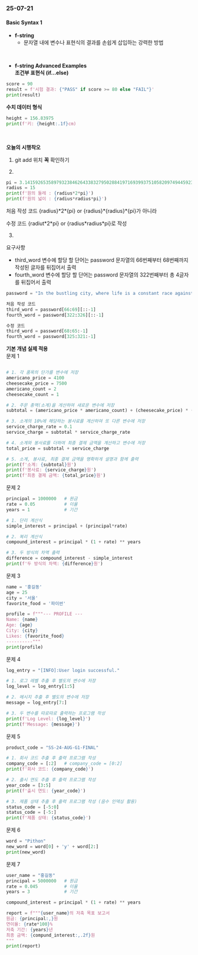 ### 25-07-21

#### Basic Syntax 1

- **f-string**
  - 문자열 내에 변수나 표현식의 결과를 손쉽게 삽입하는 강력한 방법

<br>

- **f-string Advanced Examples**  
**조건부 표현식 (if...else)**  
```python
score = 90  
result = f'시험 결과: {"PASS" if score >= 80 else "FAIL"}'  
print(result)
```

**수치 데이터 형식**
  ```python
  height = 156.83975
  print(f'키: {height:.1f}cm)
```

<br>

**오늘의 시행착오**   
1. git add 위치 **꼭** 확인하기   

2. 
```python
pi = 3.1415926535897932384626433832795028841971693993751058209749445923078164062862089986280348253421170679
radius = 15
print(f'원의 둘레 : {radius*2*pi}')
print(f'원의 넓이 : {radius*radius*pi}')
```
처음 작성 코드
{radius}\*2*{pi} or {radius}\*{radius}\*{pi}가 아니라

수정 코드
{radiut\*2\*pi} or {radius*radius\*pi}로 작성

3.
요구사항
- third_word 변수에 할당 할 단어는 password 문자열의 66번째부터 68번째까지 작성된 글자를 뒤집어서 출력
- fourth_word 변수에 할당 할 단어는 password 문자열의 322번째부터 총 4글자를 뒤집어서 출력  

```python
password = "In the bustling city, where life is a constant race against time, uoy often find yourself wondering if there's a shortcut to success. The vibrant lights of the cityscape illuminate the night, casting shadows on the short-lived dreams of those who seek fortune. As you navigate through the crowded streets, you realize the deen for guidance, like a compass pointing python. You need direction in this chaotic journey called life."

처음 작성 코드
third_word = password[66:69][::-1]
fourth_word = password[322:326][::-1]

수정 코드
third_word = password[68:65:-1]
fourth_word = password[325:321:-1]
```

**기본 개념 실제 적용**   
문제 1
```python

# 1. 각 품목의 단가를 변수에 저장
americano_price = 4100
cheesecake_price = 7500
americano_count = 2
cheesecake_count = 1

# 2. 주문 총액(소계)을 게산하여 새로운 변수에 저장
subtotal = (americano_price * americano_count) + (cheesecake_price) * (cheesecake_count)

# 3. 소계의 10%에 해당하는 봉사료를 계산하여 또 다른 변수에 저장
service_charge_rate = 0.1
service_charge = subtotal * service_charge_rate

# 4. 소계와 봉사료를 더하여 최종 결제 금액을 계산하고 변수에 저장
total_price = subtotal + service_charge

# 5. 소계, 봉사료, 최종 결제 금액을 명확하게 설명과 함께 출력
print(f'소계: {subtotal}원')
print(f'봉사료: {service_charge}원')
print(f'최종 결제 금액: {total_price}원')
```

문제 2
```python
principal = 1000000   # 원금
rate = 0.05           # 이율
years = 1             # 기간

# 1. 단리 계산식
simple_interest = principal + (principal*rate)

# 2. 복리 계산식
compound_interest = principal * (1 + rate) ** years

# 3. 두 방식의 차액 출력
difference = compound_interest - simple_interest
print(f'두 방식의 차액: {difference}원')
```

문제 3
```python
name = '홍길동'
age = 25
city = '서울'
favorite_food = '파이썬'

profile = f"""--- PROFILE ---
Name: {name}
Age: {age}
City: {city}
Likes: {favorite_food}
----------"""
print(profile)
```

문제 4
```python
log_entry = "[INFO]:User login successful."

# 1. 로그 레벨 추출 후 별도의 변수에 저장
log_level = log_entry[1:5]

# 2. 메시지 추출 후 별도의 변수에 저장
message = log_entry[7:]

# 3. 두 변수를 따로따로 출력하는 프로그램 작성
print(f'Log Level: {log_level}')
print(f'Message: {message}')
```

문제 5
```python
product_code = "SS-24-AUG-G1-FINAL"

# 1. 회사 코드 추출 후 출력 프로그램 작성
company_code = [:2]   # company_code = [0:2]
print(f'회사 코드: {company_code}')

# 2. 출시 연도 추출 후 출력 프로그램 작성
year_code = [3:5]
print(f'출시 연도: {year_code}')

# 3. 제품 상태 추출 후 출력 프로그램 작성 (음수 인덱싱 활용)
status_code = [-5:0]
status_code = [-5:]
print(f'제품 상태: {status_code}')
```

문제 6
```python
word = "Pithon"
new_word = word[0] + 'y' + word[2:]
print(new_word)
```

문제 7
```python
user_name = "홍길동"
principal = 5000000   # 원금
rate = 0.045          # 이율
years = 3             # 기간

compound_interest = principal * (1 + rate) ** years

report = f"""{user_name}의 저축 목표 보고서
원금: {principal:,}원
연이율: {rate*100}%
저축 기간: {years}년
최종 금액: {compund_interest:,.2f}원
"""
print(report)
```